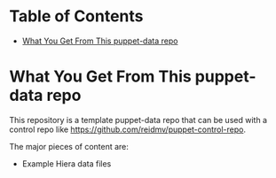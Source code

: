 Table of Contents
=================

  * [What You Get From This puppet-data repo](#what-you-get-from-this-puppet-data-repo)

# What You Get From This puppet-data repo

This repository is a template puppet-data repo that can be used with a control repo like https://github.com/reidmv/puppet-control-repo.

The major pieces of content are:
 - Example Hiera data files
